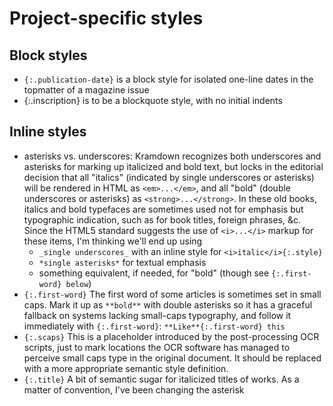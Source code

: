 # Project-specific styles

## Block styles

- `{:.publication-date}` is a block style for isolated one-line dates in the topmatter of a magazine issue
- {:.inscription} is to be a blockquote style, with no initial indents

## Inline styles

- asterisks vs. underscores: Kramdown recognizes both underscores and asterisks for marking up italicized and bold text, but locks in the editorial decision that all "italics" (indicated by single underscores or asterisks) will be rendered in HTML as `<em>...</em>`, and all "bold" (double underscores or asterisks) as `<strong>...</strong>`. In these old books, italics and bold typefaces are sometimes used not for emphasis but typographic indication, such as for book titles, foreign phrases, &c. Since the HTML5 standard suggests the use of `<i>...</i>` markup for these items, I'm thinking we'll end up using 
  - `_single underscores_` with an inline style for `<i>italic</i>{:.style}`
  - `*single asterisks*` for textual emphasis
  - something equivalent, if needed, for "bold" (though see `{:.first-word} below`)
- `{:.first-word}` The first word of some articles is sometimes set in small caps. Mark it up as `**bold**` with double asterisks so it has a graceful fallback on systems lacking small-caps typography, and follow it immediately with `{:.first-word}`: `**Like**{:.first-word} this`
- `{:.scaps}` This is a placeholder introduced by the post-processing OCR scripts, just to mark locations the OCR software has managed to perceive small caps type in the original document. It should be replaced with a more appropriate semantic style definition.
- `{:.title}` A bit of semantic sugar for italicized titles of works. As a matter of convention, I've been changing the asterisk 